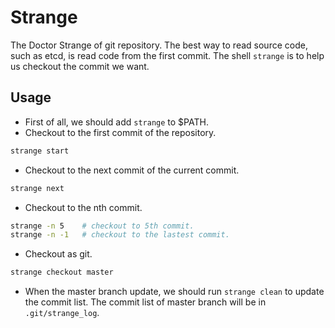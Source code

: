 # Strange
The Doctor Strange of git repository. The best way to read source code, such as etcd, is read code from the first commit. The shell `strange` is to help us checkout the commit we want.

## Usage
- First of all, we should add `strange` to $PATH.
- Checkout to the first commit of the repository.
```bash
strange start 
```

- Checkout to the next commit of the current commit.
```bash
strange next
```

- Checkout to the nth commit.
```bash
strange -n 5    # checkout to 5th commit.
strange -n -1   # checkout to the lastest commit. 
```

- Checkout as git.
```bash
strange checkout master
```

- When the master branch update, we should run `strange clean` to update the commit list. The commit list of master branch will be in `.git/strange_log`. 
